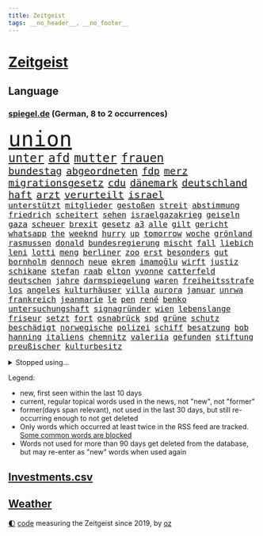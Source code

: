 ```yaml
---
title: Zeitgeist
tags: __no_header__, __no_footer__
---
```


# [Zeitgeist](https://oliz.io/zeitgeist/)

## Language

<h3><a href="https://www.spiegel.de" target="_blank">spiegel.de</a> (German, 8 to 2 occurrences)</h3>
<p style="font-family:monospace">
<span style="font-size:32pt"><a href="news_links.html#union" class="current">union</a></span>
<br>
<span style="font-size:18pt"><a href="news_links.html#unter" class="current">unter</a></span>
<span style="font-size:18pt"><a href="news_links.html#afd" class="current">afd</a></span>
<span style="font-size:18pt"><a href="news_links.html#mutter" class="current">mutter</a></span>
<span style="font-size:18pt"><a href="news_links.html#frauen" class="current">frauen</a></span>
<br>
<span style="font-size:15pt"><a href="news_links.html#bundestag" class="current">bundestag</a></span>
<span style="font-size:15pt"><a href="news_links.html#abgeordneten" class="current">abgeordneten</a></span>
<span style="font-size:15pt"><a href="news_links.html#fdp" class="current">fdp</a></span>
<span style="font-size:15pt"><a href="news_links.html#merz" class="current">merz</a></span>
<span style="font-size:15pt"><a href="news_links.html#migrationsgesetz" class="new">migrationsgesetz</a></span>
<span style="font-size:15pt"><a href="news_links.html#cdu" class="current">cdu</a></span>
<span style="font-size:15pt"><a href="news_links.html#dänemark" class="current">dänemark</a></span>
<span style="font-size:15pt"><a href="news_links.html#deutschland" class="current">deutschland</a></span>
<span style="font-size:15pt"><a href="news_links.html#haft" class="current">haft</a></span>
<span style="font-size:15pt"><a href="news_links.html#arzt" class="current">arzt</a></span>
<span style="font-size:15pt"><a href="news_links.html#verurteilt" class="current">verurteilt</a></span>
<span style="font-size:15pt"><a href="news_links.html#israel" class="current">israel</a></span>
<br>
<span style="font-size:12pt"><a href="news_links.html#unterstützt" class="current">unterstützt</a></span>
<span style="font-size:12pt"><a href="news_links.html#mitglieder" class="current">mitglieder</a></span>
<span style="font-size:12pt"><a href="news_links.html#gestoßen" class="current">gestoßen</a></span>
<span style="font-size:12pt"><a href="news_links.html#streit" class="current">streit</a></span>
<span style="font-size:12pt"><a href="news_links.html#abstimmung" class="current">abstimmung</a></span>
<span style="font-size:12pt"><a href="news_links.html#friedrich" class="current">friedrich</a></span>
<span style="font-size:12pt"><a href="news_links.html#scheitert" class="current">scheitert</a></span>
<span style="font-size:12pt"><a href="news_links.html#sehen" class="current">sehen</a></span>
<span style="font-size:12pt"><a href="news_links.html#israelgazakrieg" class="current">israelgazakrieg</a></span>
<span style="font-size:12pt"><a href="news_links.html#geiseln" class="current">geiseln</a></span>
<span style="font-size:12pt"><a href="news_links.html#gaza" class="current">gaza</a></span>
<span style="font-size:12pt"><a href="news_links.html#scheuer" class="new">scheuer</a></span>
<span style="font-size:12pt"><a href="news_links.html#brexit" class="new">brexit</a></span>
<span style="font-size:12pt"><a href="news_links.html#gesetz" class="current">gesetz</a></span>
<span style="font-size:12pt"><a href="news_links.html#a3" class="new">a3</a></span>
<span style="font-size:12pt"><a href="news_links.html#alle" class="current">alle</a></span>
<span style="font-size:12pt"><a href="news_links.html#gilt" class="current">gilt</a></span>
<span style="font-size:12pt"><a href="news_links.html#gericht" class="current">gericht</a></span>
<span style="font-size:12pt"><a href="news_links.html#whatsapp" class="current">whatsapp</a></span>
<span style="font-size:12pt"><a href="news_links.html#the" class="current">the</a></span>
<span style="font-size:12pt"><a href="news_links.html#weeknd" class="new">weeknd</a></span>
<span style="font-size:12pt"><a href="news_links.html#hurry" class="new">hurry</a></span>
<span style="font-size:12pt"><a href="news_links.html#up" class="new">up</a></span>
<span style="font-size:12pt"><a href="news_links.html#tomorrow" class="current">tomorrow</a></span>
<span style="font-size:12pt"><a href="news_links.html#woche" class="current">woche</a></span>
<span style="font-size:12pt"><a href="news_links.html#grönland" class="current">grönland</a></span>
<span style="font-size:12pt"><a href="news_links.html#rasmussen" class="new">rasmussen</a></span>
<span style="font-size:12pt"><a href="news_links.html#donald" class="current">donald</a></span>
<span style="font-size:12pt"><a href="news_links.html#bundesregierung" class="current">bundesregierung</a></span>
<span style="font-size:12pt"><a href="news_links.html#mischt" class="current">mischt</a></span>
<span style="font-size:12pt"><a href="news_links.html#fall" class="current">fall</a></span>
<span style="font-size:12pt"><a href="news_links.html#liebich" class="new">liebich</a></span>
<span style="font-size:12pt"><a href="news_links.html#leni" class="new">leni</a></span>
<span style="font-size:12pt"><a href="news_links.html#lotti" class="new">lotti</a></span>
<span style="font-size:12pt"><a href="news_links.html#meng" class="new">meng</a></span>
<span style="font-size:12pt"><a href="news_links.html#berliner" class="current">berliner</a></span>
<span style="font-size:12pt"><a href="news_links.html#zoo" class="current">zoo</a></span>
<span style="font-size:12pt"><a href="news_links.html#erst" class="current">erst</a></span>
<span style="font-size:12pt"><a href="news_links.html#besonders" class="current">besonders</a></span>
<span style="font-size:12pt"><a href="news_links.html#gut" class="current">gut</a></span>
<span style="font-size:12pt"><a href="news_links.html#bornholm" class="new">bornholm</a></span>
<span style="font-size:12pt"><a href="news_links.html#dennoch" class="current">dennoch</a></span>
<span style="font-size:12pt"><a href="news_links.html#neue" class="current">neue</a></span>
<span style="font-size:12pt"><a href="news_links.html#ekrem" class="new">ekrem</a></span>
<span style="font-size:12pt"><a href="news_links.html#imamoğlu" class="new">imamoğlu</a></span>
<span style="font-size:12pt"><a href="news_links.html#wirft" class="current">wirft</a></span>
<span style="font-size:12pt"><a href="news_links.html#justiz" class="current">justiz</a></span>
<span style="font-size:12pt"><a href="news_links.html#schikane" class="new">schikane</a></span>
<span style="font-size:12pt"><a href="news_links.html#stefan" class="current">stefan</a></span>
<span style="font-size:12pt"><a href="news_links.html#raab" class="new">raab</a></span>
<span style="font-size:12pt"><a href="news_links.html#elton" class="current">elton</a></span>
<span style="font-size:12pt"><a href="news_links.html#yvonne" class="new">yvonne</a></span>
<span style="font-size:12pt"><a href="news_links.html#catterfeld" class="new">catterfeld</a></span>
<span style="font-size:12pt"><a href="news_links.html#deutschen" class="current">deutschen</a></span>
<span style="font-size:12pt"><a href="news_links.html#jahre" class="current">jahre</a></span>
<span style="font-size:12pt"><a href="news_links.html#darmspiegelung" class="new">darmspiegelung</a></span>
<span style="font-size:12pt"><a href="news_links.html#waren" class="current">waren</a></span>
<span style="font-size:12pt"><a href="news_links.html#freiheitsstrafe" class="current">freiheitsstrafe</a></span>
<span style="font-size:12pt"><a href="news_links.html#los" class="current">los</a></span>
<span style="font-size:12pt"><a href="news_links.html#angeles" class="current">angeles</a></span>
<span style="font-size:12pt"><a href="news_links.html#kulturhäuser" class="new">kulturhäuser</a></span>
<span style="font-size:12pt"><a href="news_links.html#villa" class="current">villa</a></span>
<span style="font-size:12pt"><a href="news_links.html#aurora" class="current">aurora</a></span>
<span style="font-size:12pt"><a href="news_links.html#januar" class="current">januar</a></span>
<span style="font-size:12pt"><a href="news_links.html#unrwa" class="current">unrwa</a></span>
<span style="font-size:12pt"><a href="news_links.html#frankreich" class="current">frankreich</a></span>
<span style="font-size:12pt"><a href="news_links.html#jeanmarie" class="current">jeanmarie</a></span>
<span style="font-size:12pt"><a href="news_links.html#le" class="current">le</a></span>
<span style="font-size:12pt"><a href="news_links.html#pen" class="current">pen</a></span>
<span style="font-size:12pt"><a href="news_links.html#rené" class="current">rené</a></span>
<span style="font-size:12pt"><a href="news_links.html#benko" class="current">benko</a></span>
<span style="font-size:12pt"><a href="news_links.html#untersuchungshaft" class="current">untersuchungshaft</a></span>
<span style="font-size:12pt"><a href="news_links.html#signagründer" class="current">signagründer</a></span>
<span style="font-size:12pt"><a href="news_links.html#wien" class="current">wien</a></span>
<span style="font-size:12pt"><a href="news_links.html#lebenslange" class="current">lebenslange</a></span>
<span style="font-size:12pt"><a href="news_links.html#friseur" class="current">friseur</a></span>
<span style="font-size:12pt"><a href="news_links.html#setzt" class="current">setzt</a></span>
<span style="font-size:12pt"><a href="news_links.html#fort" class="current">fort</a></span>
<span style="font-size:12pt"><a href="news_links.html#osnabrück" class="current">osnabrück</a></span>
<span style="font-size:12pt"><a href="news_links.html#spd" class="current">spd</a></span>
<span style="font-size:12pt"><a href="news_links.html#grüne" class="current">grüne</a></span>
<span style="font-size:12pt"><a href="news_links.html#schutz" class="current">schutz</a></span>
<span style="font-size:12pt"><a href="news_links.html#beschädigt" class="current">beschädigt</a></span>
<span style="font-size:12pt"><a href="news_links.html#norwegische" class="current">norwegische</a></span>
<span style="font-size:12pt"><a href="news_links.html#polizei" class="current">polizei</a></span>
<span style="font-size:12pt"><a href="news_links.html#schiff" class="current">schiff</a></span>
<span style="font-size:12pt"><a href="news_links.html#besatzung" class="current">besatzung</a></span>
<span style="font-size:12pt"><a href="news_links.html#bob" class="current">bob</a></span>
<span style="font-size:12pt"><a href="news_links.html#hanning" class="new">hanning</a></span>
<span style="font-size:12pt"><a href="news_links.html#italiens" class="current">italiens</a></span>
<span style="font-size:12pt"><a href="news_links.html#chemnitz" class="current">chemnitz</a></span>
<span style="font-size:12pt"><a href="news_links.html#valeriia" class="current">valeriia</a></span>
<span style="font-size:12pt"><a href="news_links.html#gefunden" class="current">gefunden</a></span>
<span style="font-size:12pt"><a href="news_links.html#stiftung" class="current">stiftung</a></span>
<span style="font-size:12pt"><a href="news_links.html#preußischer" class="current">preußischer</a></span>
<span style="font-size:12pt"><a href="news_links.html#kulturbesitz" class="current">kulturbesitz</a></span>
</p>
<details>
<summary>Stopped using...</summary>
<p class="former" style="font-size:12pt">
nationalspieler(1562) wünscht(1562) humanitäre(1561) mittelmeer(1561) untersuchungen(1561) april(1560) bittet(1560) fischer(1560) ausgezeichnet(1559) entschuldigt(1559) erhoben(1559) fühlt(1559) führende(1559) liverpool(1559) tödlicher(1559) alltag(1558) einzug(1558) plan(1558) respekt(1558) überzeugt(1558) eingereicht(1557) präsidentschaftswahl(1557) schlag(1557) 2000(1556) entwickelt(1556) kohle(1556) pocht(1556) stimme(1556) trainieren(1556) stürmer(1555) vereinigten(1555) absturz(1554) befinden(1554) favoriten(1554) infektion(1554) nationalmannschaft(1554) sachsen(1554) technik(1554) amsterdam(1553) august(1553) beobachten(1553) hsv(1553) hört(1553) brüssel(1552) kleines(1552) termin(1552) verzichtet(1552) wechseln(1552) arbeitnehmer(1551) geldstrafe(1551) irak(1551) jedem(1551) zuständige(1551) debakel(1550) verpasst(1550) vorjahr(1550) appell(1549) daher(1549) fliehen(1549) passt(1549) wirken(1549) bewegen(1548) optimistisch(1548) versprochen(1548) beinahe(1547) e(1547) hund(1547) türkische(1547) befreien(1546) litauen(1546) spekuliert(1546) stadion(1546) fußballprofi(1544) geführt(1544) gekauft(1544) berater(1543) bundesstaat(1543) stelle(1543) töten(1543) berühmte(1542) verbindet(1542) schaffte(1538) spannungen(1536) trug(1536) aufhalten(1535) richard(1535) vieles(1533) katholischen(1532) züge(1531) münster(1530) ältere(1529) rang(1528) bestmarke(1527) angeboten(1524) zeigten(1524) smartphones(1516) festgesetzt(1470) abgestürzt(1383) charles(1361) 38(1328) zentralbank(1309) stundenlang(1305) truppe(1292) entlastung(1248) 700(1246) erkrankte(1240) gewohnt(1230) angestellten(1220) entlasten(1215) halbes(1183) elke(1176) heidenreich(1176) schülerin(1166) tödlichem(1162) einziger(1131) ukrainer(1117) bat(1109) spektakel(1099) verweist(1086) gezwungen(1082) emotionalen(1078) afrikanischen(1075) herausgefunden(1072) aufhören(1069) spiegeltitelstory(1052) schneiden(1044) künstlerin(1027) günstige(1024) dilemma(1022) handys(1009) wall(1006) unterliegt(982) aufeinander(980) isoliert(978) exuspräsident(971) viral(969) grünenpolitikerin(960) stärksten(950) kaffee(944) angehörigen(940) misshandelt(938) setzten(938) thüringens(937) profi(936) notruf(897) drohnenangriff(894) nation(893) peru(876) 63(872) eingriff(841) persönlichen(838) aviv(834) asyl(832) freundschaft(828) aktivist(824) schmeckt(820) pjöngjang(819) fängt(799) ausgemacht(787) abwehr(776) text(773) mächtige(762) legendäre(749) aussieht(739) fahnder(738) erlag(736) vorstandschef(722) flaschen(720) verdächtigt(720) freiwillige(705) jäger(704) 2007(693) außergewöhnlich(687) aufträge(682) begangen(672) angenommen(667) dringen(661) heimlich(648) übergriff(645) kleinflugzeug(642) gewalttaten(641) kolleginnen(629) horror(626) arbeiter(625) vergeltung(619) vierten(618) spaniens(617) küche(613) kretschmer(610) zürich(606) rechter(604) absurd(599) blamiert(599) bekennt(597) greta(568) zwischenfall(568) selben(565) auflösung(563) lebend(562) allgäu(556) militärisch(545) antwortet(541) bewaffnete(536) geflohen(533) netanyahus(530) instagrampost(529) cannabislegalisierung(520) chancenlos(519) prägen(513) betrogen(512) asylsuchende(511) sperre(509) amerikanischen(502) nordkoreas(501) 03(497) fußballfans(484) verspottet(484) eingeschränkt(483) moritz(477) königshaus(475) verliebt(475) verheiratet(467) bist(461) hackerangriff(461) tabellenführung(455) taugen(453) europameisterschaft(447) emotionaler(444) finanzministerium(436) lustig(436) klingen(434) abschiebung(433) club(432) luftangriff(431) unterschätzt(424) erlässt(421) beendete(419) produzent(408) dfl(407) ausgleich(403) oscarpreisträgerin(403) dfbteam(402) beklagen(399) großstädten(399) notlage(399) leise(398) unruhen(398) notfall(393) schulz(393) wahre(392) südosten(390) unwahrscheinlich(390) buchempfehlungen(385) aufgebaut(382) oma(380) astronauten(378) iss(378) athen(377) hektar(375) sonde(372) gesetzliche(369) linien(369) passagier(368) schumacher(367) rutscht(366) badenwürttembergischen(365) pazifik(364) australischer(362) ausgang(354) notlandung(354) route(354) piloten(353) substanz(346) verprügelt(342) verbringen(339) 160(338) gymnasium(338) mauer(338) wald(335) meisterschaft(331) auslösen(330) trick(330) minderjährigen(328) olivia(328) verbotene(328) marathon(325) realistische(324) begeistern(323) ranking(322) falschinformationen(321) freut(320) handlungen(320) uswahlkampf(320) ausmacht(319) apples(318) dein(317) maximilian(317) reklamiert(316) potter(314) übertrieben(312) blutbad(311) fair(311) 35000(306) filmset(305) verbraucherpreise(305) heilbronn(303) ehen(302) jacht(301) autoindustrie(299) alters(298) angeschlagene(298) haiti(297) lizenz(296) pogačar(296) tadej(296) blamage(295) kümmerte(294) schöne(293) überfahrt(291) beeindruckende(290) boss(290) diana(290) dominierte(289) wade(289) royals(288) motor(287) noah(287) einbruch(286) parlaments(286) integration(285) vorgezogenen(284) graz(282) unseres(278) fahrrad(277) vehement(277) se(275) promis(272) vorfahren(272) bereut(270) einflussreichsten(265) hauskauf(265) immobilie(262) beleidigung(260) schlägen(260) beobachtung(258) vergisst(254) geheiratet(251) prognosen(251) bmw(250) beliebtesten(247) straftätern(247) ego(245) france(243) premiers(243) landsleute(242) raumschiff(241) begeisterung(238) gene(238) flop(236) entzündet(235) krimi(235) verletzen(234) daum(232) cartoonisten(231) heidenreichs(231) m(231) wahlergebnis(230) absagen(229) nachrichtenagentur(226) salome(225) surabischwili(225) tinder(225) regierungspartei(224) vergleichen(224) veronika(224) tourist(223) ausgebuht(219) bekundet(219) shitstorm(218) ausgebrannt(217) neuestes(217) traurige(217) kigenerierten(216) ermordeten(215) trümmern(215) sorgten(214) fluch(213) kopfhörer(213) schwangerschaft(213) jolie(212) durchschnittlich(211) funk(211) verarbeiten(211) rohr(210) gesteuert(209) bürgerinnen(208) exfreundin(208) lebewesen(207) zuerst(207) berührt(206) einrichtungen(206) interaktiven(206) indische(205) ursprünglich(205) seltenen(204) umsatz(204) zeitplan(204) spuckt(201) grünenabgeordnete(200) grüner(200) beschert(199) englischer(199) fußballspiel(199) bundeskriminalamt(198) neuartigen(197) flops(195) strebt(195) bootsunglück(193) un(193) besseren(192) hogan(192) königliche(192) mick(192) ausländischen(191) wildnis(190) financial(189) kuriosen(189) ertrunken(188) passende(188) gazastadt(187) überprüft(185) erschüttern(183) überzeugte(183) america(182) neudelhi(182) spürt(182) atlantik(181) strenge(181) selbstzweifel(179) afdwähler(178) existiert(177) gehoben(177) gewürgt(175) heimwm(175) zwölfjährige(175) hose(174) impfstoff(173) zweitligist(173) clips(172) moderat(172) führungswechsel(171) erpressung(170) routinen(170) überfiel(168) 83(167) verzweifelt(167) age(166) brauchte(166) schwimmt(166) kinderbetreuung(165) lilium(165) sekte(165) bordell(164) sparprogramm(164) knüpfen(163) potenzielle(163) lateinamerika(162) werken(162) einigkeit(161) dir(160) hüten(160) lka(160) gestaltet(159) lächerlich(159) anstrengend(158) britin(158) spdmitglieder(158) fels(157) notlanden(157) eigenschaften(156) sechsten(156) obdachlose(155) autokraten(154) feiertagen(154) inhaftierten(154) olympiasiegerin(154) 29jährige(152) 69(151) raubte(151) renate(150) hinrichtung(149) rennfahrer(149) entschuldigte(148) äußere(148) fischen(147) harmlose(147) obdachlosigkeit(147) tagesordnung(147) umweltkatastrophe(147) kuba(146) standard(146) 2011(145) asylbewerbern(145) schnäppchen(145) sohnes(144) riskant(142) wahlempfehlung(142) sydney(140) hergestellt(139) mutig(138) australische(137) neumann(137) filialen(136) gebiets(135) gelangt(135) römisches(135) stritt(135) enthoben(134) hochzeitsgesellschaft(134) kabul(134) sofa(134) hassan(133) lava(131) neuheiten(131) tabellenführer(131) ajax(130) baku(130) ikea(130) polnischer(130) abgefangen(129) celle(129) bauarbeiten(128) chefarzt(128) krebserkrankung(128) nochmals(127) verkörperte(127) prorussische(126) zuständig(126) 007(124) wertet(124) intensiviert(123) podcasts(123) segelt(123) trost(123) videospiele(123) rechtswidrig(122) alarmierten(121) angeschossen(121) h(121) 98(120) inselstaat(119) sekunde(119) sobald(119) alex(118) verbänden(118) festgenommene(117) schwerpunkt(117) ten(116) befugnisse(115) teilzeit(115) aufhört(114) bundesrichter(114) restauriert(114) essenziell(113) fassen(113) geklaute(113) zwang(113) alleine(112) besatzungsmitglieder(112) apprentice(111) vwchef(111) geliebten(110) hoppenstedt(109) pierre(109) beschossen(108) betrag(108) prominenz(108) aufsteiger(107) grundschulen(107) kenntnis(106) vergebung(105) beach(104) haustiere(104) rauchen(104) brooklyn(103) frisur(103) wiedereröffnung(103) finnische(102) dreier(101) einrichten(101) helene(101) verwundet(101) 110(100) weiterem(100) fridays(99) future(99) landespolitiker(99) schwergewicht(99) amber(98) anteile(98) beschwört(98) indigene(98) marketing(98) rtl+(98) tiktokstar(98) tvmoderator(98) flutopfer(97) negativen(97) bescheid(96) usedom(96) autofahrern(95) bösen(94) hacker(94) mächtigsten(94) einstellungen(93) günstigere(93) holger(93) ignorierte(93) pizza(93) raketenbeschuss(93) volkswagens(93) dallas(92) ewige(92) gründete(92) hrádecký(92) kriegsschiff(92) lukáš(92) heizen(91) oppositionsführer(91) verbotenen(91) ähnliches(91) afc(90) hauptverdächtigen(90) schlüsse(90) 17jährigen(89) a6(89) agrarhändler(89) augenarzt(89) kanadische(89) knipst(89) unpassend(89) made(88) botschafterin(87) klaut(87) volkswagenkonzern(87) billiger(86) holocaustüberlebenden(86) prozessbeginn(86) schüchterne(86) gestützt(85) giro(85) seebrücke(85) techniker(85) ukrainepolitik(85) wirke(85) downsyndrom(84) fahrradaktivist(84) flugtaxistartup(84) graben(84) kapitäns(84) massenmörder(84) mccallum(84) nachgefragt(84) überwältigt(84) cyberattacke(83) ergeht(83) manipulieren(83) videospielen(83) fraktionen(82) natenom(82) semester(82) thunberg(82) transportierte(82) transsexuelle(82) autorinnen(81) einflussnahme(81) erkenntnissen(81) lev(81) schriftstellerinnen(81) seltsames(81) vorhersage(81) elektrogeräte(80) erik(80) holocaustüberlebende(80) telefonnummer(80) wilson(80) ausfällig(79) eintrag(79) elfjähriges(79) energiesektor(79) hollywoodschauspieler(79) politikbetrieb(79) schweigeminute(79) wovon(79) abschrecken(78) anschein(78) han(78) kabine(78) landesinneren(78) polizeiruf(78) sprit(78) unvorhergesehenen(78) 40jährigen(77) emotionales(77) honoriert(77) ingenieure(77) reizgas(77) renault(77) wright(77) zusammenprall(77) beispielloser(76) geoffrey(76) kürzel(76) beliebter(75) brettspiele(75) kategorie(75) porträts(75) erntezeit(74) fatal(74) herzliche(74) hochküche(74) mutterschutz(74) rwe(74) bierflasche(73) jake(73) laufe(73) reaktiviert(73) unerreichbar(73) beharrlich(72) exklusiv(72) gibt's(72) leicester(72) zünden(72) berlincharlottenburg(71) fremdes(71) freundlicher(71) misstrauisch(71) komplimente(70) mittagessen(70) moldaus(70) radaktivisten(70) solar(70) verlost(70) yellen(70) joggen(69) kap(69) neuerdings(69) wohnungssuche(69) ally(68) pally(68) passe(68) psychoanalytiker(68) strukturellen(68) unterziehen(68) wiedersehen(68) adventskalender(67) familienpolitik(67) ginge(67) hussey(67) nacktszene(67) produktionsfirma(67) unternehmensberater(67) bröckeln(66) exchef(66) nebenwirkungen(66) usfinanzministerin(66) allianzen(65) bundesbank(65) entlastungen(65) großzügige(65) milchbauern(65) talfahrt(65) antike(64) delfine(64) kurden(64) militäranlagen(64) schädlich(64) spalten(64) spezialisten(64) systematischen(64) zigarettenkonsum(64) celsius(63) geklaut(63) schadet(63) aufenthaltsort(62) automarkt(62) door(62) kasan(62) wehrdienst(62) andrij(61) meeresboden(61) ramin(61) 500000(60) deutschrussen(60) fahre(60) pose(60) spiegelde(60) vatikan(60) bumble(59) datingapps(59) entdecker(59) hartmann(59) journal(59) musikproduzent(59) synthetische(59) weihnachtszeit(59) wovor(59) göttlich(58) möchten(58) traditionell(58) webseiten(58) young(58) überführt(58) arbeitern(57) gottesdienst(57) heinrich(57) kurdinnen(57) kurdischen(57) nutzung(57) gezählt(56) knappen(56) anklagen(55) gefeierten(55) hag(55) heiliges(55) hinterließ(55) kopfschuss(55) kostümiert(55) ausbilden(54) auswählt(54) fantasiert(54) geldautomatensprenger(54) grimes(54) krankgeschrieben(54) postet(54) ranghohen(54) rúben(54) sicherheitslücken(54) verfilmt(54) gazprom(53) helena(53) make(53) socialmediaverbot(53) sound(53) zurückgeholt(53) ökonomische(53) euregierungschefs(52) gesetzlich(52) indonesische(52) kleinsten(52) küchentisch(52) lebenszeit(52) usbotschafter(52) albern(51) argwohn(51) gamer(51) gesundheitsrisiken(51) glocken(51) maack(51) wiedereröffnet(51) anonyme(50) bewältigt(50) bournemouth(50) gestorbenen(50) kommissarin(50) mobile(50) rächen(50) university(50) bangt(49) kartons(49) kaspischen(49) kälter(49) neuwahl(49) polizeifahrzeug(49) sparplan(49) ansprache(48) anweisung(48) bemühte(48) beten(48) lieferstopp(48) nacktbilder(48) segler(48) versicherte(48) wirtschaftsweise(48) edinburgh(47) geplündert(47) linnemann(47) mitfavorit(47) rechtsaußenpartei(47) reue(47) strafverfahren(47) supertalent(47) bildungsminister(46) energiekrise(46) jesus(46) maccabi(46) rechnete(46) südkoreas(46) tyler(46) usmilliardär(46) kathedrale(45) transparent(45) 2024/2025(44) gazpromkonzern(44) hilfspaket(44) kinderkrankenhaus(44) künast(44) akten(43) duett(43) komplikationen(43) portauprince(43) redakteure(43) redakteurinnen(43) schwäbischen(43) turbulenten(43) unglücks(43) wirtschaftsweisen(43) 40jähriger(42) durchsuchungsbeschluss(42) verhöhnt(42) verse(42) wembanyama(42) wetterbedingungen(42) impfquoten(41) nader(41) prügeln(41) säuglinge(41) unterstellte(41) barrier(40) beschlüsse(40) feiertage(40) ipswich(40) ozean(40) rituale(40) seniorenheim(40) streaming(40) elektromodelle(39) erinnerte(39) kalkuliert(39) kapitalismus(39) personalentscheidungen(39) purzeln(39) verordnet(39) bepöbelt(38) gekündigte(38) mittelgebirgen(38) nikolaus(38) schrieben(38) ausgebildete(37) etablierte(37) kay(37) löwe(37) traumpaar(37) unerfahrenen(37) versicherten(37) columbus(36) derselben(36) familienfeier(36) heizung(36) jeans(36) levi(36) mittelstreckenrakete(36) schachwm(36) sexarbeiterinnen(36) skigebiet(36) autoreifen(35) barbra(35) block(35) christdemokrat(35) christmas(35) fidelius(35) schmid(35) streisand(35) undercover(35) weihnachtsshow(35) bisheriger(34) grüßen(34) kardinal(34) konflikten(34) männlichkeit(34) verkündung(34) missglückte(33) prostituierten(33) rentensystem(33) schuldgefühle(33) cadillac(32) gadgets(32) gebaute(32) gelagert(32) grundsteuer(32) kempten(32) stadtbild(32) teure(32) weihnachtsmann(32) 400000(31) dauerherrscher(31) fluchen(31) grauens(31) hackergruppe(31) kalte(31) passierte(31) uswirtschaft(31) angekündigten(30) angesehen(30) hunderttausend(30) interpretieren(30) nachdenken(30) botswana(29) hsvtrainer(29) lüneburg(29) meeresgrund(29) sido(29) tabus(29) tonne(29) gebietsabtretungen(28) gegenmaßnahmen(28) kriegsrecht(28) suk(28) yeol(28) dealern(27) engen(27) fabrik(27) jugendschutz(27) notbremse(27) r(27) raubkatze(27) sbahn(27) totschlags(27) 2004(26) afrikas(26) museums(26) ortschaften(26) schachs(26) skifahrer(26) hagen(25) innenpolitik(25) moskaus(25) rumäniens(25) sehnsuchtsort(25) vanessa(25) ach(24) bußgelder(24) daraa(24) feuerte(24) landeskriminalamt(24) moskauer(24) sag(24) verharren(24) abwasser(23) assadregimes(23) autobauers(23) brad(23) estland(23) geschieden(23) grüße(23) höhepunkte(23) kinderlähmung(23) krebsleiden(23) pitt(23) polioviren(23) territoriale(23) tränengas(23) bashar(22) christkind(22) herrn(22) komödien(22) nahrung(22) traditionen(22) erledigen(21) heard(21) herrschaft(21) jacke(21) klicken(21) nasa(21) streitpunkt(21) venezolanische(21) weihnachtsgottesdienst(21) absetzung(20) amtsenthebung(20) brutaler(20) einziges(20) fehlten(20) gedrängt(20) nicaragua(20) nicaraguas(20) ortega(20) pfälzerwald(20) forever(19) forschungsteam(19) grimm(19) malaria(19) schwangerschaften(19) stille(19) südamerikanischen(19) thompson(19) abhängen(18) großeltern(18) kuchen(18) mädchens(18) segen(18) steigert(18) tötungsdelikt(18) weihnachtskuchen(18) 08(17) ezb(17) feministischen(17) versetzten(17) zuließ(17) assads(16) musikern(16) münze(16) weihnachtlichen(16) ausdrücklich(15) faktoren(15) festlichen(15) iphone(15) verona(15) deckel(14) htsanführer(14) mammut(14) niemann(14) romantisch(14) sexszenen(14) weihnachtsfeier(14) bescheidenheit(13) blockade(13) eusanktionen(13) führender(13) kidman(13) luigi(13) minijobber(13) monika(13) boni(12) forschungsschiff(12) freigegeben(12) tänzerinnen(12) drucks(11) globus(11) mitangeklagte(11) spionageverdachts(11) sportliche(11)
</p>
</details>
<p>Legend:
<ul>
<li><span class="new">new</span>, first seen within the last 10 days</li>
<li><span class="current">current</span>, regular topical words used in the news, not "new", not "former"</li>
<li><span class="former">former(days span relevant)</span>, not used in the last 30 days, but still re-occurring enough to not get deleted</li>
<li>Only words which occurred at least twice in the RSS feed are tracked. <a href="language/filters.py">Some common words are blocked</a></li>
<li>Words not used for more than 90 days get deleted from the database, but may re-enter as "new" words when used again</li>
</ul>
</p>

## [Investments](investments.html)[.csv](investments.csv)

## [Weather](weather.html)

<footer>
<a href="javascript:toggleTheme()" class="nav">🌓</a>
<a href="https://github.com/ooz/zeitgeist">code</a> measuring the Zeitgeist since 2019, by <a href="https://oliz.io">oz</a>
</footer>
